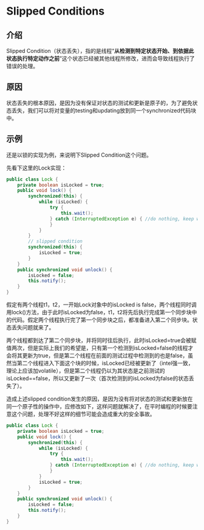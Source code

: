 # Slipped Conditions

## 介绍

Slipped Condition（状态丢失），指的是线程“**从检测到特定状态开始、到依据此状态执行特定动作之前**”这个状态已经被其他线程所修改，进而会导致线程执行了错误的处理。

## 原因

状态丢失的根本原因，是因为没有保证对状态的测试和更新是原子的，为了避免状态丢失，我们可以将对变量的testing和updating放到同一个synchronized代码块中。

## 示例

还是以锁的实现为例，来说明下Slipped Condition这个问题。

先看下这里的Lock实现：

```java
public class Lock {
    private boolean isLocked = true;
    public void lock() {
        synchronized(this) {
            while (isLocked) {
                try {
                    this.wait();
                } catch (InterruptedException e) { //do nothing, keep waiting           
                }
            }
        }
        // slipped condition 
        synchronized(this) {
            isLocked = true;
        }
    }
    public synchronized void unlock() {
        isLocked = false;
        this.notify();
    }
}
```

假定有两个线程t1，t2，一开始Lock对象中的isLocked is false，两个线程同时调用lock()方法，由于此时isLocked为false，t1，t2将先后执行完成第一个同步块中的代码。假定两个线程执行完了第一个同步块之后，都准备进入第二个同步块。状态丢失问题就来了。

两个线程都到达了第二个同步块，并将同时往后执行，此时isLocked=true会被赋值两次，但是实际上我们的希望是，只有第一个检测到isLocked=false的线程才会将其更新为true，但是第二个线程在前面的测试过程中检测到的也是false，虽然当第二个线程进入下面这个块的时候，isLocked已经被更新了（intel强一致，理论上应该加volatile），但是第二个线程仍以为其状态是之前测试的isLocked==false，所以又更新了一次（首次检测到的isLocked为false的状态丢失了）。

造成上述slipped condition发生的原因，是因为没有将对状态的测试和更新放在同一个原子性的操作中，应修改如下，这样问题就解决了，在平时编程的时候要注意这个问题，处理不好这样的细节可能会造成重大的安全事故。

```java
public class Lock {
    private boolean isLocked = true;
    public void lock() {
        synchronized(this) {
            while (isLocked) {
                try {
                    this.wait();
                } catch (InterruptedException e) { //do nothing, keep waiting       
                }
            }
            isLocked = true;
        }
    }
    public synchronized void unlock() {
        isLocked = false;
        this.notify();
    }
}
```


